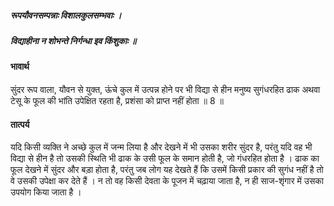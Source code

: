 ##### रूपयौवनसम्पन्नाः विशालकुलसम्भवाः ।
##### विद्याहीना न शोभन्ते निर्गन्धा इव किंशुकाः ॥

#### भावार्थ

सुंदर रूप वाला, यौवन से युक्त, ऊंचे कुल में उत्पन्न होने पर भी विद्या से हीन मनुष्य सुगंधरहित ढाक अथवा टेसू के फूल की भांति उपेक्षित रहता है, प्रशंसा को प्राप्त नहीं होता ॥ 8 ॥

#### तात्पर्य

यदि किसी व्यक्ति ने अच्छे कुल में जन्म लिया है और देखने में भी उसका शरीर सुंदर है, परंतु यदि वह भी विद्या से हीन है तो उसकी स्थिति भी ढाक के उसी फूल के समान होती है, जो गंधरहित होता है । ढाक का फूल देखने में सुंदर और बड़ा होता है, परंतु जब लोग यह देखते हैं कि उसमें किसी प्रकार की सुगंध नहीं है तो वे उसकी उपेक्षा कर देते हैं । न तो वह किसी देवता के पूजन में चढ़ाया जाता है, न ही साज-शृंगार में उसका उपयोग किया जाता है ।